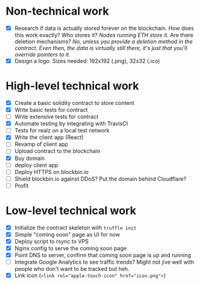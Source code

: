 # Non-technical work
- [x] Research if data is actually stored forever on the blockchain. How does this work exactly? Who stores it? _Nodes running ETH store it_. Are there deletion mechanisms? _No, unless you provide a deletion method in the contract. Even then, the data is virtually still there, it's just that you'll override pointers to it._
- [x] Design a logo. Sizes needed: 192x192 (.png), 32x32 (.ico)

# High-level technical work
- [x] Create a basic solidity contract to store content
- [x] Write basic tests for contract
- [ ] Write extensive tests for contract
- [x] Automate testing by integrating with TravisCI
- [ ] Tests for realz on a local test network
- [x] Write the client app (React)
- [ ] Revamp of client app
- [ ] Upload contract to the blockchain
- [x] Buy domain
- [ ] deploy client app
- [ ] Deploy HTTPS on blockbin.io
- [ ] Shield blockbin.io against DDoS? Put the domain behind Cloudflare?
- [ ] Profit

# Low-level technical work
- [x] Initialize the contract skeleton with `truffle init`
- [x] Simple "coming soon" page as UI for now
- [x] Deploy script to rsync to VPS
- [x] Nginx config to serve the coming soon page
- [x] Point DNS to server, confirm that coming soon page is up and running
- [ ] Integrate Google Analytics to see traffic trends? Might not jive well with people who don't want to be tracked but heh.
- [x] Link icon (`<link rel="apple-touch-icon" href="icon.png">`)
